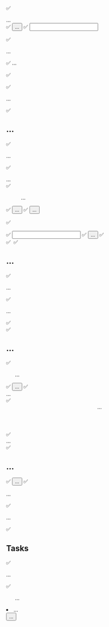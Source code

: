 ✅ <main className="h-screen my-8 flex gap-8">...</main>
✅ <button className="px-4 py-2 text-xs md:text-base rounded-md bg-stone-700 text-stone-400 hover:bg-stone-600 hover:text-stone-100">...</button>
✅ <input className="w-full p-1 border-b-2 rounded-sm border-stone-300 bg-stone-200 text-stone-600 focus:outline-none focus:border-stone-600" />

✅ <p className="flex flex-col gap-1 my-4">...</p>
✅ <label className="text-sm font-bold uppercase text-stone-500">...</label>

✅<dialog className="backdrop:bg-stone-900/90 p-4 rounded-md shadow-md">...</dialog>

✅ <form className="mt-4 text-right">...</form>

✅<h2 className="text-xl font-bold text-stone-700 my-4">...</h2>
✅<p className="text-stone-600 mb-4">...</p>

✅ <div className="w-[35rem] mt-16">...</div>
✅ <menu className="flex items-center justify-end gap-4 my-4">...</menu>
✅ <button className="text-stone-800 hover:text-stone-950">...</button>
✅ <button className="px-6 py-2 rounded-md bg-stone-800 text-stone-50 hover:bg-stone-950">...</button>

✅ <div className="flex items-center gap-4">
✅ <input className="w-64 px-2 py-1 rounded-sm bg-stone-200" />
✅ <button className="text-stone-700 hover:text-stone-950">...</button>
✅ <div className="mt-24 text-center w-2/3">
✅ <img className="w-16 h-16 object-contain mx-auto" />
✅ <h2 className="text-xl font-bold text-stone-500 my-4">...</h2>
✅ <p className="text-stone-400 mb-4">...</p>
✅ <p className="mt-8">...</p>
✅ <aside className="w-1/3 px-8 py-16 bg-stone-900 text-stone-50 md:w-72 rounded-r-xl">
✅ <h2 className="mb-8 font-bold uppercase md:text-xl text-stone-200">...</h2>
✅<ul className="mt-8">...</ul>
✅ <button className="w-full text-left px-2 py-1 rounded-sm my-1 hover:text-stone-200 hover:bg-stone-800">...</button>
✅ <div className="w-[35rem] mt-16">...</div>
✅ <header className="pb-4 mb-4 border-b-2 border-stone-300">...</header>
✅ <div className="flex items-center justify-between">...</div>
✅ <h1 className="text-3xl font-bold text-stone-600 mb-2">...</h1>
✅ <button className="text-stone-600 hover:text-stone-950">...</button>
✅ <p className="mb-4 text-stone-400">...</p>
✅ <p className="text-stone-600 whitespace-pre-wrap">...</p>
✅<h2 className="text-2xl font-bold text-stone-700 mb-4">Tasks</h2>
✅ <p className="text-stone-800 my-4">...</p>
✅ <ul className="p-4 mt-8 rounded-md bg-stone-100">...</ul>

<li className="flex justify-between my-4">...</li>
<button className="text-stone-700 hover:text-red-500">...</button>
